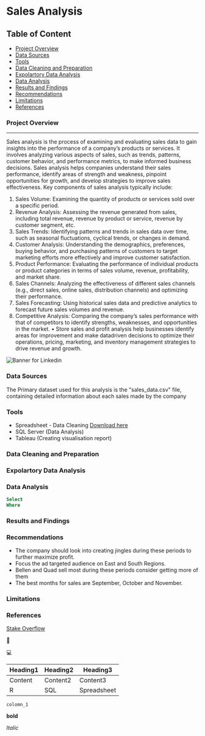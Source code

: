 # Sales Analysis


## Table of Content
- [Project Overview](#project-overview)
- [Data Sources](#data-sources)
- [Tools](#tools)
- [Data Cleaning and Preparation](#data-cleaning-and-preparation) 
- [Expolartory Data Analysis](#expolartory-data-analysis)
- [Data Analysis](#data-analysis)
- [Results and Findings](#results-and-findings)
- [Recommendations](#recommendations)
- [Limitations](#limitations)
- [References](#references)



### Project Overview
---

Sales analysis is the process of examining and evaluating sales data to gain insights into the performance of a company’s products or services. It involves analyzing various aspects of sales, such as
trends, patterns, customer behavior, and performance metrics, to make informed business decisions.
Sales analysis helps companies understand their sales performance, identify areas of strength and
weakness, pinpoint opportunities for growth, and develop strategies to improve sales effectiveness.
Key components of sales analysis typically include:
1. Sales Volume: Examining the quantity of products or services sold over a specific period.
2. Revenue Analysis: Assessing the revenue generated from sales, including total revenue,
revenue by product or service, revenue by customer segment, etc.
3. Sales Trends: Identifying patterns and trends in sales data over time, such as seasonal
fluctuations, cyclical trends, or changes in demand.
4. Customer Analysis: Understanding the demographics, preferences, buying behavior, and
purchasing patterns of customers to target marketing efforts more effectively and improve
customer satisfaction.
5. Product Performance: Evaluating the performance of individual products or product categories in terms of sales volume, revenue, profitability, and market share.
6. Sales Channels: Analyzing the effectiveness of different sales channels (e.g., direct sales,
online sales, distribution channels) and optimizing their performance.
7. Sales Forecasting: Using historical sales data and predictive analytics to forecast future
sales volumes and revenue.
8. Competitive Analysis: Comparing the company’s sales performance with that of competitors to identify strengths, weaknesses, and opportunities in the market.
• Store sales and profit analysis help businesses identify areas for improvement and make datadriven decisions to optimize their operations, pricing, marketing, and inventory management
strategies to drive revenue and growth.


![Banner for Linkedin](https://github.com/kingsleyosunkwo/Sales-Analysis/assets/171164581/85ee46e6-a8bd-4eb6-bc9f-5c859bd8cdae)




### Data Sources

The Primary dataset used for this analysis is the "sales_data.csv" file, containing detailed information about each sales made by the company

### Tools
- Spreadsheet - Data Cleaning [Download here](https://docs.google.com/spreadsheets/d/1QpLaEFTIyp-Z1dTGKIVtpsEu_UEEYUwH1ZJI1JGwkeA/edit?usp=sharing)
- SQL Server (Data Analysis) 
- Tableau (Creating visualisation report)

### Data Cleaning and Preparation 


### Expolartory Data Analysis


### Data Analysis
```SQl
Select
Where
```

### Results and Findings


### Recommendations
- The company should look into creating jingles during these periods to further maximize profit.
- Focus the ad targeted audience on East and South Regions.
- Bellen and Quad sell most during these periods consider getting more of them
- The best months for sales are September, October and November.


### Limitations


### References 
[Stake Overflow](https://stackoverflow.com/nocaptcha?s=911714e9-88d1-4757-8a3b-a85af16c7524)

🔼

💻

|Heading1|Heading2|Heading3|
|--------|--------|--------|
|Content|Content2|Content3|
|R|SQL|Spreadsheet|


`colomn_1`

**bold**

*Italic*
